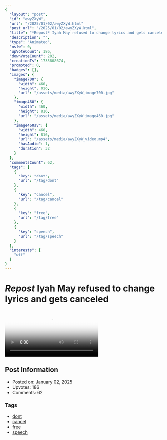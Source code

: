 ```yaml
---
{
  "layout": "post",
  "id": "awyZXyW",
  "url": "/2025/01/02/awyZXyW.html",
  "post_url": "/2025/01/02/awyZXyW.html",
  "title": "*Repost* Iyah May refused to change lyrics and gets canceled",
  "description": "",
  "type": "Animated",
  "nsfw": 0,
  "upVoteCount": 186,
  "downVoteCount": 202,
  "creationTs": 1735808674,
  "promoted": 0,
  "badges": [],
  "images": {
    "image700": {
      "width": 460,
      "height": 816,
      "url": "/assets/media/awyZXyW_image700.jpg"
    },
    "image460": {
      "width": 460,
      "height": 816,
      "url": "/assets/media/awyZXyW_image460.jpg"
    },
    "image460sv": {
      "width": 460,
      "height": 816,
      "url": "/assets/media/awyZXyW_video.mp4",
      "hasAudio": 1,
      "duration": 32
    }
  },
  "commentsCount": 62,
  "tags": [
    {
      "key": "dont",
      "url": "/tag/dont"
    },
    {
      "key": "cancel",
      "url": "/tag/cancel"
    },
    {
      "key": "free",
      "url": "/tag/free"
    },
    {
      "key": "speech",
      "url": "/tag/speech"
    }
  ],
  "interests": [
    "wtf"
  ]
}
---
```


# *Repost* Iyah May refused to change lyrics and gets canceled

<video controls playsinline loop poster="/assets/media/awyZXyW_image460.jpg">
  <source src="/assets/media/awyZXyW_video.mp4" type="video/mp4">
  Your browser does not support the video tag.
</video>

## Post Information

- Posted on: January 02, 2025
- Upvotes: 186
- Comments: 62

### Tags

- [dont](/tag/dont)
- [cancel](/tag/cancel)
- [free](/tag/free)
- [speech](/tag/speech)
